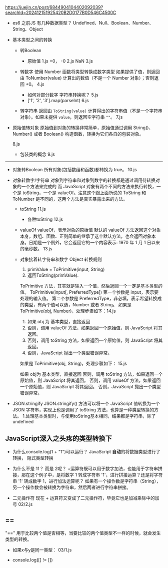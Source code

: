 https://juejin.cn/post/6844904104402092039?searchId=202412151925420B2D0177B0D546C4500C

- es6 之前JS 有几种数据类型？
  Undefined、Null、Boolean、Number、String、Object

- 基本类型之间的转换
  - 转Boolean
    - 原始值
      1.js
      +0， -0 2.js
      NaN 3.js
  - 转数字
    使用 Number 函数将类型转换成数字类型
    如果提供了值，则返回由 ToNumber(value) 计算出的数值（不是一个 Number 对象）；否则返回 +0。
    4.js
    - 如何对部分数字 字符串转换呢？ 5.js 
    -  ['1', '2', '3'].map(parseInt) 6.js

  - 转字符串 
    返回由 `ToString(value)` 计算得出的字符串值（不是一个字符串对象）。如果未提供 `value`，则返回空字符串 `""`。
    7.js

- 原始值转对象
  原始值到对象的转换非常简单，原始值通过调用 String()、Number() 或者 Boolean() 构造函数，转换为它们各自的包装对象。

  8.js 

  - 包装类的概念 9.js

--------------------

- 对象转Boolean
  所有对象(包括数组和函数)都转换为 true。
  10.js

- 对象转数字/字符串
  对象到字符串和对象到数字的转换都是通过调用待转换对象的一个方法来完成的
  而 JavaScript 对象有两个不同的方法来执行转换，一个是 toString，一个是 valueOf。注意这个跟上面所说的 ToString 和 ToNumber 是不同的，这两个方法是真实暴露出来的方法。
  - toString 11.js
    - 各种toString  12.js
  - valueOf
    valueOf，表示对象的原始值
    默认的 valueOf 方法返回这个对象本身，数组、函数、正则简单的继承了这个默认方法，也会返回对象本身。日期是一个例外，它会返回它的一个内容表示: 1970 年 1 月 1 日以来的毫秒数。 13.js

  - 对象接着转字符串和数字
    Object 转换规则
    1. primValue = ToPrimitive(input, String)
    2. 返回ToString(primValue).

    ToPrimitive 方法，其实就是输入一个值，然后返回一个一定是基本类型的值。
    ToPrimitive(input[, PreferredType])
    第一个参数是 input，表示要处理的输入值。
    第二个参数是 PreferredType，非必填，表示希望转换成的类型，有两个值可以选，Number 或者 String。
    如果是 ToPrimitive(obj, Number)，处理步骤如下：14.js
    1. 如果 obj 为 基本类型，直接返回
    2. 否则，调用 valueOf 方法，如果返回一个原始值，则 JavaScript 将其返回。
    3. 否则，调用 toString 方法，如果返回一个原始值，则 JavaScript 将其返回。
    4. 否则，JavaScript 抛出一个类型错误异常。

    如果是 ToPrimitive(obj, String)，处理步骤如下： 15.js

    如果 obj为 基本类型，直接返回
    否则，调用 toString 方法，如果返回一个原始值，则 JavaScript 将其返回。
    否则，调用 valueOf 方法，如果返回一个原始值，则 JavaScript 将其返回。
    否则，JavaScript 抛出一个类型错误异常。

- JSON.stringify
  JSON.stringify() 方法可以将一个 JavaScript 值转换为一个 JSON 字符串，实现上也是调用了 toString 方法，也算是一种类型转换的方法。
  1.处理基本类型时，与使用toString基本相同，结果都是字符串，除了 undefined

## JavaScript深入之头疼的类型转换下
 
- 为什么console.log(1 + "1")可以运行？ 
  JavaScript **自动**的将数据类型进行了转换， 隐式类型转换
- 为什么不是 11？ 而是 2呢？
  +运算符既可以用于数字加法，也能用于字符串拼接，那在这个例子中，是将数字 1 转成字符串 '1'，进行拼接运算？还是将字符串 '1' 转成数字 1，进行加法运算呢？
  如果有一个操作数是字符串（String），另一个操作数会被转换为字符串，然后两者进行字符串拼接。

- 二元操作符
  现在 + 运算符又变成了二元操作符，毕竟它也是加减乘除中的加号
  02/2.js

## == 
  "==" 用于比较两个值是否相等，当要比较的两个值类型不一样的时候，就会发生类型的转换。
  - 如果x与y是同一类型：
    03/1.js

  
- console.log([] != [])